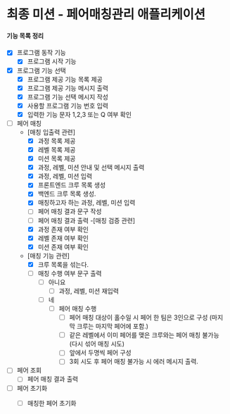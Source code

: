 # 최종 미션 - 페어매칭관리 애플리케이션

#### 기능 목록 정리
- [X] 프로그램 동작 기능
    - [X] 프로그램 시작 기능 
    
- [X] 프로그램 기능 선택
    - [X] 프로그램 제공 기능 목록 제공
    - [X] 프로그램 제공 기능 메시지 출력
    - [X] 프로그램 기능 선택 메시지 작성
    - [X] 사용할 프로그램 기능 번호 입력
    - [X] 입력한 기능 문자 1,2,3 또는 Q 여부 확인
    
- [ ] 페어 매칭
    - [매칭 입출력 관련]
        - [X] 과정 목록 제공 
        - [X] 레벨 목록 제공  
        - [X] 미션 목록 제공  
        - [X] 과정, 레벨, 미션 안내 및 선택 메시지 출력
        - [X] 과정, 레벨, 미션 입력  
        - [X] 프론트엔드 크루 목록 생성
        - [X] 백엔드 크루 목록 생성. 
        - [X] 매칭하고자 하는 과정, 레벨, 미션 입력
        - [ ] 페어 매칭 결과 문구 작성
        - [ ] 페어 매칭 결과 출력
      -[매칭 검증 관련]  
        - [X] 과정 존재 여부 확인
        - [X] 레벨 존재 여부 확인
        - [X] 미션 존재 여부 확인
    - [매칭 기능 관련]
        - [X] 크루 목록을 섞는다.
        - [ ] 매칭 수행 여부 문구 출력
            - [ ] 아니요
               -[ ] 과정, 레벨, 미션 재입력
            - [ ] 네  
                - [ ] 페어 매칭 수행
                    - [ ] 페어 매칭 대상이 홀수일 시 페어 한 팀은 3인으로 구성 (마지막 크루는 마지막 페어에 포함.)
                    - [ ] 같은 레벨에서 이미 페어를 맺은 크루와는 페어 매칭 불가능 (다시 섞어 매칭 시도)
                    - [ ] 앞에서 두명씩 페어 구성
                    - [ ] 3회 시도 후 페어 매칭 불가능 시 에러 메시지 출력.

- [ ] 페어 조회
    - [ ] 페어 매칭 결과 출력
    
- [ ] 페어 초기화
    - [ ] 매칭한 페어 초기화

